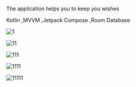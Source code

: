 The application helps you to keep you wishes

Kotlin ,MVVM ,Jetpack Compose ,Room Database

![1](https://github.com/user-attachments/assets/7cf8fc10-2009-49ab-88e0-6e7f74583cab)

![11](https://github.com/user-attachments/assets/7e0a57cc-1762-4739-a33c-79f124e46c98)

![111](https://github.com/user-attachments/assets/b8a030b7-5d08-4362-94a7-e7fa5cd712d4)

![1111](https://github.com/user-attachments/assets/b16a50e8-8a7d-4c27-8a71-53dc3d32595e)

![11111](https://github.com/user-attachments/assets/e0e9c3b9-528c-41c7-ad22-f1aac711c441)
